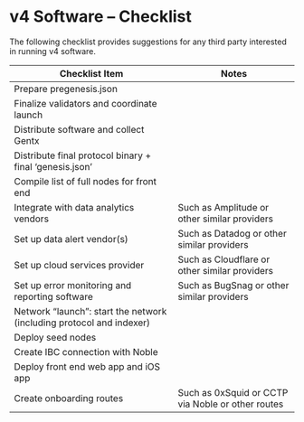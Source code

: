 # v4 Software – Checklist

The following checklist provides suggestions for any third party interested in running v4 software.

| Checklist Item                                                       | Notes                                             |
| -------------------------------------------------------------------- | ------------------------------------------------- |
| Prepare pregenesis.json                                              |                                                   |
| Finalize validators and coordinate launch                            |                                                   |
| Distribute software and collect Gentx                                |                                                   |
| Distribute final protocol binary + final ‘genesis.json’              |                                                   |
| Compile list of full nodes for front end                             |                                                   |
| Integrate with data analytics vendors                                | Such as Amplitude or other similar providers      |
| Set up data alert vendor(s)                                          | Such as Datadog or other similar providers        |
| Set up cloud services provider                                       | Such as Cloudflare or other similar providers     |
| Set up error monitoring and reporting software                       | Such as BugSnag or other similar providers        |
| Network “launch”: start the network (including protocol and indexer) |                                                   |
| Deploy seed nodes                                                    |                                                   |
| Create IBC connection with Noble                                     |                                                   |
| Deploy front end web app and iOS app                                 |                                                   |
| Create onboarding routes                                             | Such as 0xSquid or CCTP via Noble or other routes |

